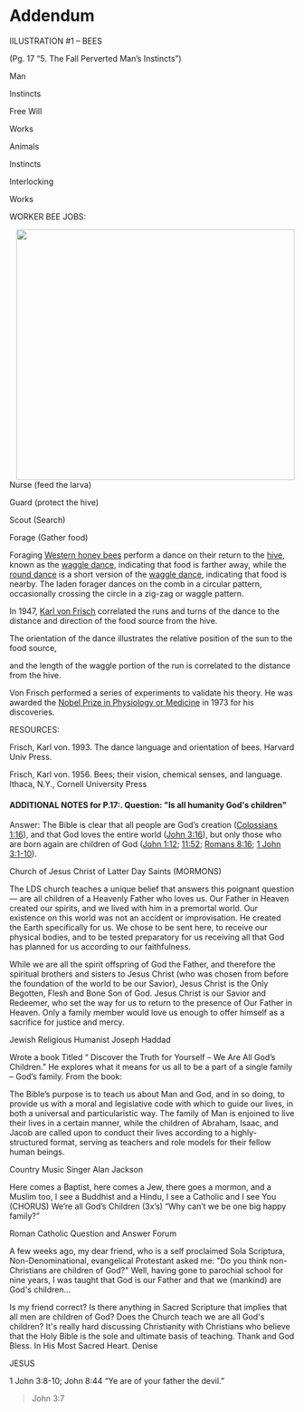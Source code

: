 <h1>Addendum</h1>

<p>IILUSTRATION #1 &#8211; BEES </p>
<p>(Pg. 17 &#8220;5. The Fall Perverted Man&#8217;s Instincts&#8221;)</p>

<p>Man</p>
<p>Instincts</p>
<p>Free Will</p>
<p>Works</p>

<p>Animals</p>
<p>Instincts</p>
<p>Interlocking</p>
<p>Works</p>

<p>WORKER BEE JOBS:</p>

<img width="492" height="442" src="/assets/doctrine-1/bees.png" align="left" hspace="12" >

<p>Nurse (feed the larva)</p>
<p>Guard (protect the hive)</p>
<p>Scout (Search)</p>
<p>Forage (Gather food)</p>

<p>Foraging <a href="http://en.wikipedia.org/wiki/Western_honey_bee" title="Western honey bee" >Western honey bees</a> perform a dance on their return to the <a href="http://en.wikipedia.org/wiki/Beehive" title="Beehive" >hive</a>, known as the <a href="http://en.wikipedia.org/wiki/Waggle_dance" title="Waggle dance" >waggle dance</a>, indicating that food is farther away, while the <a href="http://en.wikipedia.org/wiki/Round_dance_(honey_bee)" title="Round dance (honey bee)" >round dance</a> is a short version of the <a href="http://en.wikipedia.org/wiki/Waggle_dance" title="Waggle dance" >waggle dance</a>, indicating that food is nearby. The laden forager dances on the comb in a circular pattern, occasionally crossing the circle in a zig-zag or waggle pattern.</p>

<p>In 1947, <a href="http://en.wikipedia.org/wiki/Karl_von_Frisch" title="Karl von Frisch" >Karl von Frisch</a> correlated the runs and turns of the dance to the distance and direction of the food source from the hive. </p>
<p>The orientation of the dance illustrates the relative position of the sun to the food source, </p>
<p>and the length of the waggle portion of the run is correlated to the distance from the hive. </p>

<p>Von Frisch performed a series of experiments to validate his theory. He was awarded the <a href="http://en.wikipedia.org/wiki/Nobel_Prize_in_Physiology_or_Medicine" title="Nobel Prize in Physiology or Medicine" >Nobel Prize in Physiology or Medicine</a> in 1973 for his discoveries.</p>

<p>RESOURCES:</p>
<p>Frisch, Karl von. 1993. The dance language and orientation of bees. Harvard Univ Press. </p>
<p>Frisch, Karl von. 1956. Bees; their vision, chemical senses, and language. Ithaca, N.Y., Cornell University Press</p>
<h4>ADDITIONAL NOTES for P.17:. Question: "Is all humanity God's children"</h4>
<p>Answer: The Bible is clear that all people are God&#8217;s creation (<a href="http://biblia.com/bible/niv/Colossians 1.16" >Colossians 1:16</a>), and that God loves the entire world (<a href="http://biblia.com/bible/niv/John 3.16" >John 3:16</a>), but only those who are born again are children of God (<a href="http://biblia.com/bible/niv/John 1.12" >John 1:12</a>; <a href="http://biblia.com/bible/niv/John 11.52" >11:52</a>; <a href="http://biblia.com/bible/niv/Romans 8.16" >Romans 8:16</a>; <a href="http://biblia.com/bible/niv/1 John 3.1-10" >1 John 3:1-10</a>).</p>

<p>Church of Jesus Christ of Latter Day Saints (MORMONS)</p>
<p>The LDS church teaches a unique belief that answers this poignant question &#8212; are all children of a Heavenly Father who loves us. Our Father in Heaven created our spirits, and we lived with him in a premortal world. Our existence on this world was not an accident or improvisation. He created the Earth specifically for us. We chose to be sent here, to receive our physical bodies, and to be tested preparatory for us receiving all that God has planned for us according to our faithfulness. </p>
<p>While we are all the spirit offspring of God the Father, and therefore the spiritual brothers and sisters to Jesus Christ (who was chosen from before the foundation of the world to be our Savior), Jesus Christ is the Only Begotten, Flesh and Bone Son of God. Jesus Christ is our Savior and Redeemer, who set the way for us to return to the presence of Our Father in Heaven. Only a family member would love us enough to offer himself as a sacrifice for justice and mercy.</p>

<p>Jewish Religious Humanist Joseph Haddad</p>
<p>Wrote a book Titled &#8220; Discover the Truth for Yourself &#8211; We Are All God&#8217;s Children.&#8221; He explores what it means for us all to be a part of a single family &#8211; God&#8217;s family. From the book:</p>
<p>The Bible&#8217;s purpose is to teach us about Man and God, and in so doing, to provide us with a moral and legislative code with which to guide our lives, in both a universal and particularistic way. The family of Man is enjoined to live their lives in a certain manner, while the children of Abraham, Isaac, and Jacob are called upon to conduct their lives according to a highly-structured format, serving as teachers and role models for their fellow human beings.</p>

<p>Country Music Singer Alan Jackson</p>
<p>Here comes a Baptist, here comes a Jew, there goes a mormon, and a Muslim too, I see a Buddhist and a Hindu, I see a Catholic and I see You (CHORUS) We&#8217;re all God&#8217;s Children (3x&#8217;s) &#8220;Why can&#8217;t we be one big happy family?&#8221;</p>

<p>Roman Catholic Question and Answer Forum</p>
<p>A few weeks ago, my dear friend, who is a self proclaimed Sola Scriptura, Non-Denominational, evangelical Protestant asked me: "Do you think non-Christians are children of God?" Well, having gone to parochial school for nine years, I was taught that God is our Father and that we (mankind) are God's children&#8230;</p>
<p>Is my friend correct? Is there anything in Sacred Scripture that implies that all men are children of God? Does the Church teach we are all God's children? It's really hard discussing Christianity with Christians who believe that the Holy Bible is the sole and ultimate basis of teaching. Thank and God Bless. In His Most Sacred Heart. Denise</p>

<p>JESUS</p>
<p>1 John 3:8-10; John 8:44 &#8220;Ye are of your father the devil.&#8221;</p>

>John 3:7
